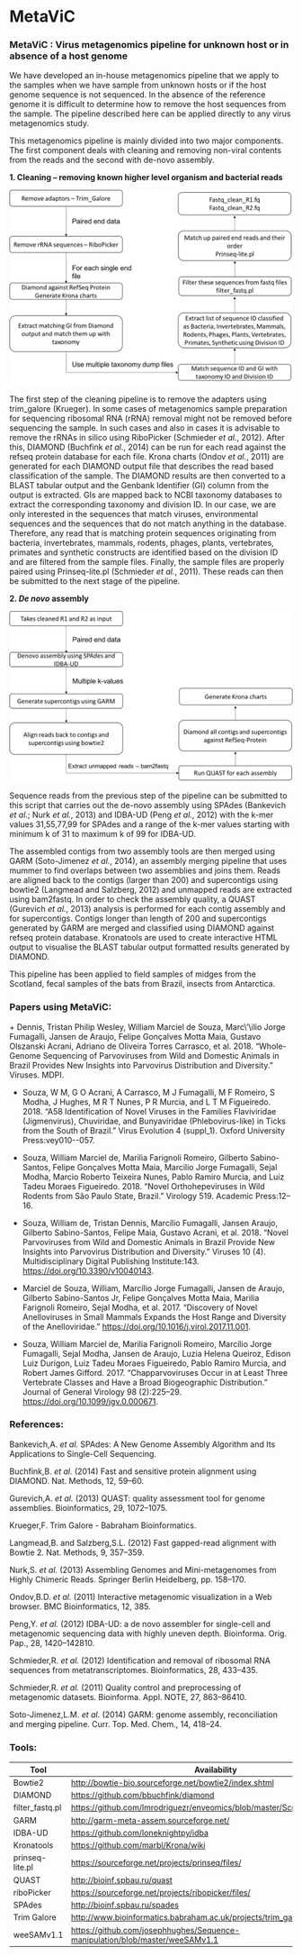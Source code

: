 # MetaViC 
<h3>
MetaViC : Virus metagenomics pipeline for unknown host or in absence of a host genome
</h3>
We have developed an in-house metagenomics pipeline that we apply to the samples when we have sample from unknown hosts or if the host genome sequence is not sequenced. In the absence of the reference genome it is difficult to determine how to remove the host sequences from the sample. The pipeline described here can be applied directly to any virus metagenomics study. 

This metagenomics pipeline is mainly divided into two major components. The first component deals with cleaning and removing non-viral contents from the reads and the second with de-novo assembly. 

__1. Cleaning – removing known higher level organism and bacterial reads__

![Metagenomics Pipeline step 1](images/Metagenomicspipeline1.png)
  
The first step of the cleaning pipeline is to remove the adapters using trim_galore (Krueger). In some cases of metagenomics sample preparation for sequencing ribosomal RNA (rRNA) removal might not be removed before sequencing the sample. In such cases and also in cases it is advisable to remove the rRNAs in silico using RiboPicker (Schmieder *et al.*, 2012). After this, DIAMOND (Buchfink *et al.*, 2014) can be run for each read against the refseq protein database for each file. Krona charts (Ondov *et al.*, 2011) are generated for each DIAMOND output file that describes the read based classification of the sample. The DIAMOND results are then converted to a BLAST tabular output and the Genbank Identifier (GI) column from the output is extracted. GIs are mapped back to NCBI taxonomy databases to extract the corresponding taxonomy and division ID. In our case, we are only interested in the sequences that match viruses, environmental sequences and the sequences that do not match anything in the database. Therefore, any read that is matching protein sequences originating from bacteria, invertebrates, mammals, rodents, phages, plants, vertebrates, primates and synthetic constructs are identified based on the division ID and are filtered from the sample files. Finally, the sample files are properly paired using Prinseq-lite.pl (Schmieder *et al.*, 2011). These reads can then be submitted to the next stage of the pipeline.

__2. *De novo* assembly__

![Metagenomics Pipeline step 2](images/Metagenomicspipeline2.png)
  
Sequence reads from the previous step of the pipeline can be submitted to this script that carries out the de-novo assembly using SPAdes (Bankevich *et al.*; Nurk *et al.*, 2013) and IDBA-UD (Peng *et al.*, 2012) with the k-mer values 31,55,77,99 for SPAdes and a range of the k-mer values starting with minimum k of 31 to maximum k of 99 for IDBA-UD.

The assembled contigs from two assembly tools are then merged using GARM (Soto-Jimenez *et al.*, 2014), an assembly merging pipeline that uses mummer to find overlaps between two assemblies and joins them. Reads are aligned back to the contigs (larger than 200) and supercontigs using bowtie2 (Langmead and Salzberg, 2012) and unmapped reads are extracted using bam2fastq. In order to check the assembly quality, a QUAST (Gurevich *et al.*, 2013) analysis is performed for each contig assembly and for supercontigs. Contigs longer than length of 200 and supercontigs generated by GARM are merged and classified using DIAMOND against refseq protein database. Kronatools are used to create interactive HTML output to visualise the BLAST tabular output formatted results generated by DIAMOND.

This pipeline has been applied to field samples of midges from the Scotland, fecal samples of the bats from Brazil, insects from Antarctica.
 
<h3>
Papers using MetaViC:
</h3>
+ Dennis, Tristan Philip Wesley, William Marciel de Souza, Marc\’\ilio Jorge Fumagalli, Jansen de Araujo, Felipe Gonçalves Motta Maia, Gustavo Olszanski Acrani, Adriano de Oliveira Torres Carrasco, et al. 2018. “Whole-Genome Sequencing of Parvoviruses from Wild and Domestic Animals in Brazil Provides New Insights into Parvovirus Distribution and Diversity.” Viruses. MDPI.

+ Souza, W M, G O Acrani, A Carrasco, M J Fumagalli, M F Romeiro, S Modha, J Hughes, M R T Nunes, P R Murcia, and L T M Figueiredo. 2018. “A58 Identification of Novel Viruses in the Families Flaviviridae (Jigmenvirus), Chuviridae, and Bunyaviridae (Phlebovirus-like) in Ticks from the South of Brazil.” Virus Evolution 4 (suppl_1). Oxford University Press:vey010--057.

+ Souza, William Marciel de, Marilia Farignoli Romeiro, Gilberto Sabino-Santos, Felipe Gonçalves Motta Maia, Marcilio Jorge Fumagalli, Sejal Modha, Marcio Roberto Teixeira Nunes, Pablo Ramiro Murcia, and Luiz Tadeu Moraes Figueiredo. 2018. “Novel Orthohepeviruses in Wild Rodents from São Paulo State, Brazil.” Virology 519. Academic Press:12–16.

+ Souza, William de, Tristan Dennis, Marcílio Fumagalli, Jansen Araujo, Gilberto Sabino-Santos, Felipe Maia, Gustavo Acrani, et al. 2018. “Novel Parvoviruses from Wild and Domestic Animals in Brazil Provide New Insights into Parvovirus Distribution and Diversity.” Viruses 10 (4). Multidisciplinary Digital Publishing Institute:143. https://doi.org/10.3390/v10040143.

+ Marciel de Souza, William, Marcílio Jorge Fumagalli, Jansen de Araujo, Gilberto Sabino-Santos Jr, Felipe Gonçalves Motta Maia, Marilia Farignoli Romeiro, Sejal Modha, et al. 2017. “Discovery of Novel Anelloviruses in Small Mammals Expands the Host Range and Diversity of the Anelloviridae.” https://doi.org/10.1016/j.virol.2017.11.001.

+ Souza, William Marciel de, Marilia Farignoli Romeiro, Marcílio Jorge Fumagalli, Sejal Modha, Jansen de Araujo, Luzia Helena Queiroz, Edison Luiz Durigon, Luiz Tadeu Moraes Figueiredo, Pablo Ramiro Murcia, and Robert James Gifford. 2017. “Chapparvoviruses Occur in at Least Three Vertebrate Classes and Have a Broad Biogeographic Distribution.” Journal of General Virology 98 (2):225–29. https://doi.org/10.1099/jgv.0.000671.



<h3>
References:
</h3>

Bankevich,A. *et al.* SPAdes: A New Genome Assembly Algorithm and Its Applications to Single-Cell Sequencing. 

Buchfink,B. *et al.* (2014) Fast and sensitive protein alignment using DIAMOND. Nat. Methods, 12, 59–60.

Gurevich,A. *et al.* (2013) QUAST: quality assessment tool for genome assemblies. Bioinformatics, 29, 1072–1075.

Krueger,F. Trim Galore - Babraham Bioinformatics.

Langmead,B. and Salzberg,S.L. (2012) Fast gapped-read alignment with Bowtie 2. Nat. Methods, 9, 357–359.

Nurk,S. *et al.* (2013) Assembling Genomes and Mini-metagenomes from Highly Chimeric Reads. Springer Berlin Heidelberg, pp. 158–170.

Ondov,B.D. *et al.* (2011) Interactive metagenomic visualization in a Web browser. BMC Bioinformatics, 12, 385.

Peng,Y. *et al.* (2012) IDBA-UD: a de novo assembler for single-cell and metagenomic sequencing data with highly uneven depth. Bioinforma. Orig. Pap., 28, 1420–142810.

Schmieder,R. *et al.* (2012) Identification and removal of ribosomal RNA sequences from metatranscriptomes. Bioinformatics, 28, 433–435.

Schmieder,R. *et al.* (2011) Quality control and preprocessing of metagenomic datasets. Bioinforma. Appl. NOTE, 27, 863–86410.

Soto-Jimenez,L.M. *et al.* (2014) GARM: genome assembly, reconciliation and merging pipeline. Curr. Top. Med. Chem., 14, 418–24.

<h3>
Tools:
</h3>


<table>
<thead>
<tr>
<th>Tool</th>
<th align="center">Availability</th>
</tr>
</thead>
<tbody>
<tr>
<td>Bowtie2</td>
<td align="left"> <a href ="http://bowtie-bio.sourceforge.net/bowtie2/index.shtml">http://bowtie-bio.sourceforge.net/bowtie2/index.shtml</a>
</td>
</tr>
<tr>
<td>DIAMOND</td>
<td align="left"> <a href ="https://github.com/bbuchfink/diamond">https://github.com/bbuchfink/diamond</a>
</td>
</tr>
<td>filter_fastq.pl </td>
<td align="left"> <a href ="https://github.com/lmrodriguezr/enveomics/blob/master/Scripts/FastQ.filter.pl">https://github.com/lmrodriguezr/enveomics/blob/master/Scripts/FastQ.filter.pl</a>
</td>
</tr>
<td>GARM</td>
<td align="left"> <a href ="http://garm-meta-assem.sourceforge.net/">http://garm-meta-assem.sourceforge.net/</a>
</td>
</tr>
<td>IDBA-UD</td>
<td align="left"> <a href ="https://github.com/loneknightpy/idba">https://github.com/loneknightpy/idba</a>
</td>
</tr>
<td>Kronatools</td>
<td align="left"> <a href ="https://github.com/marbl/Krona/wiki">https://github.com/marbl/Krona/wiki</a>
</td>
</tr>
<td>prinseq-lite.pl</td>
<td align="left"> <a href ="https://sourceforge.net/projects/prinseq/files/">https://sourceforge.net/projects/prinseq/files/</a>
</td>
</tr>
<td>QUAST</td>
<td align="left"> <a href ="http://bioinf.spbau.ru/quast">http://bioinf.spbau.ru/quast</a>
</td>
</tr>
<td>riboPicker</td>
<td align="left"> <a href ="https://sourceforge.net/projects/ribopicker/files/">https://sourceforge.net/projects/ribopicker/files/</a>
</td>
</tr>
<td>SPAdes</td>
<td align="left"> <a href ="http://bioinf.spbau.ru/spades">http://bioinf.spbau.ru/spades</a>
</td>
</tr>
<td>Trim Galore</td>
<td align="left"> <a href ="http://www.bioinformatics.babraham.ac.uk/projects/trim_galore/">http://www.bioinformatics.babraham.ac.uk/projects/trim_galore/</a>
</td>
</tr>
</tr>
<td>weeSAMv1.1</td>
<td align="left"> <a href ="https://github.com/josephhughes/Sequence-manipulation/blob/master/weeSAMv1.1">https://github.com/josephhughes/Sequence-manipulation/blob/master/weeSAMv1.1</a>
</td>
</tr>
</tbody>
</table>


